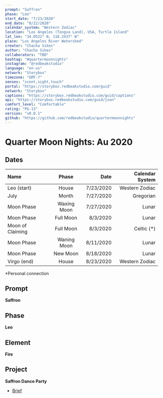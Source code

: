 ```yaml
---
prompt: "Saffron"
phase: "Leo"
start_date: "7/23/2020"
end_date: "8/22/2020"
calendar_system: "Western Zodiac"
location: "Los Angeles (Tongva Land), USA, Turtle Island"
lat_lon: "34.0522° N, 118.2437° W"
place: "Los Angeles River Watershed"
creator: "Chacha Sikes"
author: "Chacha Sikes"
collaborators: "TBD"
hashtag: "#quartermoonnights"
instagram: "@redbeakstudio"
language: "en-us"
network: "Storybox"
timezone: "GMT-7"
senses: "scent,sight,touch"
portal: "https://storybox.redbeakstudio.com/guid"
network: "Storybox"
captions: "https://storybox.redbeakstudio.com/guid/captions"
api: "https://storybox.redbeakstudio.com/guid/json"
comfort_level: "Comfortable"
rating: "PG-13"
version: "v0.0.1"
github: "https://github.com/redbeakstudio/quartermoonnights"
---
```

# Quarter Moon Nights: Au 2020

## Dates
| Name             | Phase           |  Date         | Calendar System |
| :----------      | :-------------: | -----------:  | --------------: |
| Leo (start)      | House           | 7/23/2020     | Western Zodiac  |
| July             | Month           | 7/27/2020     | Gregorian       |
| Moon Phase       | Waxing Moon     | 7/27/2020     | Lunar           |
| Moon Phase       | Full Moon       | 8/3/2020      | Lunar           |
| Moon of Claiming | Full Moon       | 8/3/2020      | Celtic (*)      |
| Moon Phase       | Waning Moon     | 8/11/2020     | Lunar           |
| Moon Phase       | New Moon        | 8/18/2020     | Lunar           |
| Virgo (end)      | House           | 8/23/2020     | Western Zodiac  |

*Personal connection

## Prompt
**Saffron**

## Phase
**Leo**

## Element
**Fire**

## Project
**Saffron Dance Party**

* [Brief](Brief.md)

